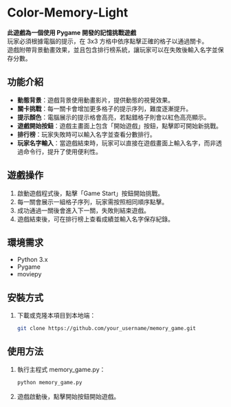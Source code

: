 # Color-Memory-Light

**此遊戲為一個使用 Pygame 開發的記憶挑戰遊戲**  
玩家必須根據電腦的提示，在 3x3 方格中依序點擊正確的格子以通過關卡。  
遊戲附帶背景動畫效果，並且包含排行榜系統，讓玩家可以在失敗後輸入名字並保存分數。

## 功能介紹

- **動態背景**：遊戲背景使用動畫影片，提供動態的視覺效果。
- **關卡挑戰**：每一關卡會增加更多格子的提示序列，難度逐漸提升。
- **提示顏色**：電腦展示的提示格會高亮，若點錯格子則會以紅色高亮顯示。
- **遊戲開始按鈕**：遊戲主畫面上包含「開始遊戲」按鈕，點擊即可開始新挑戰。
- **排行榜**：玩家失敗時可以輸入名字並查看分數排行。
- **玩家名字輸入**：當遊戲結束時，玩家可以直接在遊戲畫面上輸入名字，而非透過命令行，提升了使用便利性。

## 遊戲操作

1. 啟動遊戲程式後，點擊「Game Start」按鈕開始挑戰。
2. 每一關會展示一組格子序列，玩家需按照相同順序點擊。
3. 成功通過一關後會進入下一關，失敗則結束遊戲。
4. 遊戲結束後，可在排行榜上查看成績並輸入名字保存紀錄。

## 環境需求

- Python 3.x
- Pygame
- moviepy

## 安裝方式

1. 下載或克隆本項目到本地端：
   ```bash
   git clone https://github.com/your_username/memory_game.git

## 使用方法
1. 執行主程式 memory_game.py：
    ```bash
    python memory_game.py
2. 遊戲啟動後，點擊開始按鈕開始遊戲。